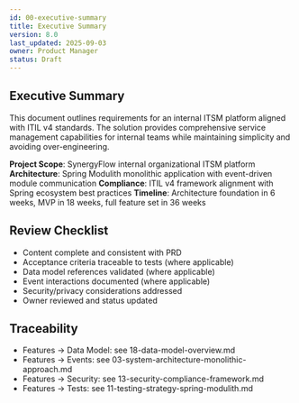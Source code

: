 ```yaml
---
id: 00-executive-summary
title: Executive Summary
version: 8.0
last_updated: 2025-09-03
owner: Product Manager
status: Draft
---
```


## Executive Summary

This document outlines requirements for an internal ITSM platform aligned with ITIL v4 standards. The solution provides comprehensive service management capabilities for internal teams while maintaining simplicity and avoiding over-engineering.

**Project Scope**: SynergyFlow internal organizational ITSM platform
**Architecture**: Spring Modulith monolithic application with event-driven module communication
**Compliance**: ITIL v4 framework alignment with Spring ecosystem best practices
**Timeline**: Architecture foundation in 6 weeks, MVP in 18 weeks, full feature set in 36 weeks

## Review Checklist

- Content complete and consistent with PRD
- Acceptance criteria traceable to tests (where applicable)
- Data model references validated (where applicable)
- Event interactions documented (where applicable)
- Security/privacy considerations addressed
- Owner reviewed and status updated

## Traceability

- Features → Data Model: see 18-data-model-overview.md
- Features → Events: see 03-system-architecture-monolithic-approach.md
- Features → Security: see 13-security-compliance-framework.md
- Features → Tests: see 11-testing-strategy-spring-modulith.md
